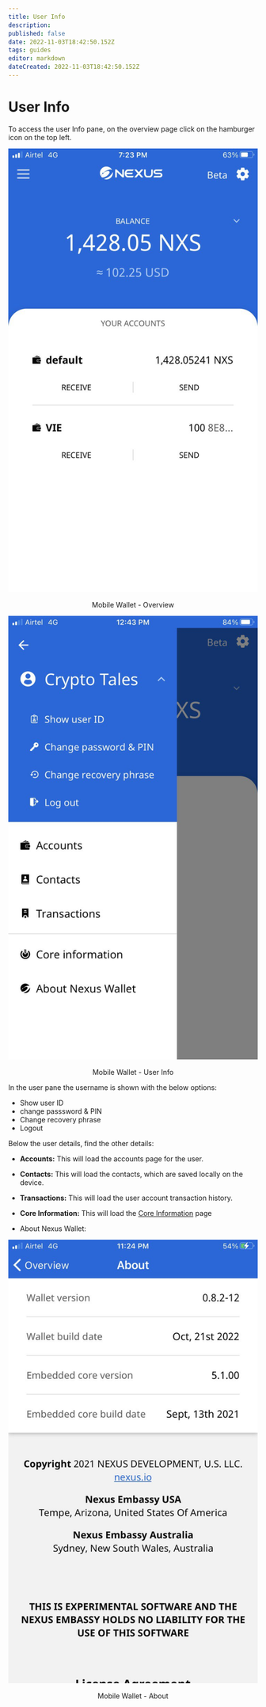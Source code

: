 ```yaml
---
title: User Info
description: 
published: false
date: 2022-11-03T18:42:50.152Z
tags: guides
editor: markdown
dateCreated: 2022-11-03T18:42:50.152Z
---
```


# User Info
To access the user Info pane, on the overview page click on the hamburger icon on the top left.

![mobile-wallet-overview.jpeg](/mobile-wallet-overview.jpeg)<p align=center>Mobile Wallet - Overview</p>

![mobile-wallet-user-pane.jpeg](/mobile-wallet-user-pane.jpeg)<p align=center>Mobile Wallet - User Info</p>

In the user pane the username is shown with the below options:
- Show user ID
- change passsword & PIN
- Change recovery phrase
- Logout

Below the user details, find the other details:

- **Accounts:** This will load the accounts page for the user.

- **Contacts:** This will load the contacts, which are saved locally on the device. 

- **Transactions:** This will load the user account transaction history.

- **Core Information:** This will load the [Core Information](/en/guides/mobile-wallet/core-info) page

- About Nexus Wallet:

![mobile-wallet-about.jpeg](/mobile-wallet-about.jpeg)<p align= center>Mobile Wallet - About</p>